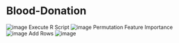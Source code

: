 # Blood-Donation
![image](https://user-images.githubusercontent.com/90786827/155344031-e6764666-9f52-46b2-a528-ad436b4fa377.png)
Execute R Script
![image](https://user-images.githubusercontent.com/90786827/155345082-cd2a7f4c-a578-4671-b7ad-919b32986240.png)
Permutation Feature Importance
![image](https://user-images.githubusercontent.com/90786827/155345573-8d73de8f-1467-4428-a04d-c3f9589bbcf6.png)
Add Rows
![image](https://user-images.githubusercontent.com/90786827/155345881-ae3e252e-c34a-4595-a045-96e7f39e1522.png)

